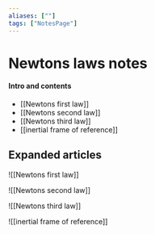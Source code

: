 ```yaml
---
aliases: [""]
tags: ["NotesPage"]
---
```


# Newtons laws notes

#### Intro and contents
- [[Newtons first law]]
- [[Newtons second law]]
- [[Newtons third law]]
- [[inertial frame of reference]]

## Expanded articles

![[Newtons first law]]

![[Newtons second law]]

![[Newtons third law]]

![[inertial frame of reference]]